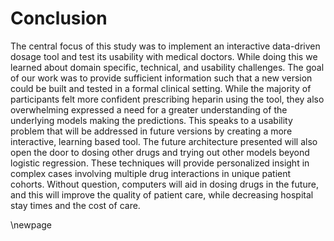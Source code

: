 # Conclusion

<!--
After the introductory chapter, it seems fairly common to 
include a chapter that reviews the literature and 
introduces methodology used throughout the thesis.
-->
<!-- ##   -->
<!-- Summary of work that was done, then summary of results. Then summary of places for future work.  -->



<!-- Participants adjusted their doses 72% of time after reviewing the model, which resulted in a higher probability of therapeutic outcome in 82% of the adjustments. Additionally, participants reported greater confidence when using the tool but also expressed some hesitation with adopting the tool, often due to a lack of understanding of the underlying models. More information follows. Access to the extended survey results can be found in [Appendix 1](#appendix-1-full-survey-results). -->
The central focus of this study was to implement an interactive data-driven dosage tool and test its usability with medical doctors. While doing this we learned about domain specific, technical, and usability challenges. The goal of our work was to provide sufficient information such that a new version could be built and tested in a formal clinical setting. While the majority of participants felt more confident prescribing heparin using the tool, they also overwhelming expressed a need for a greater understanding of the underlying models making the predictions. This speaks to a usability problem that will be addressed in future versions by creating a more interactive, learning based tool. The future architecture presented will also open the door to dosing other drugs and trying out other models beyond logistic regression. These techniques will provide personalized insight in complex cases involving multiple drug interactions in unique patient cohorts. Without question, computers will aid in dosing drugs in the future, and this will improve the quality of patient care, while decreasing hospital stay times and the cost of care.

<!-- excited about building a system that that can apply this methdology to other drugs -->

\newpage

<!-- blank lines at end -necessary for template -->

